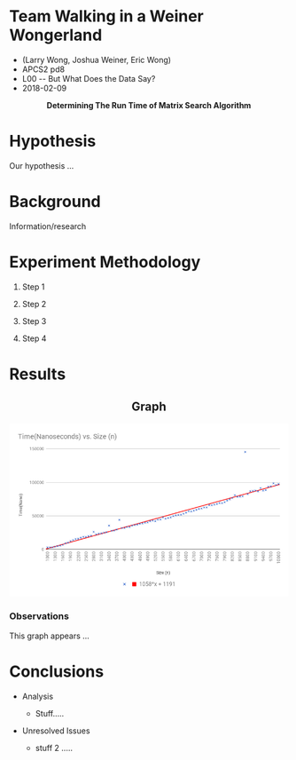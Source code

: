 # Team Walking in a Weiner Wongerland
<ul>
	<li> (Larry Wong, Joshua Weiner, Eric Wong)</li>
 	<li> APCS2 pd8</li>
 	<li>L00 -- But What Does the Data Say?</li>
	<li>2018-02-09</li>
</ul>
<p align="center">
<b>Determining The Run Time of Matrix Search Algorithm</b>
</p>

# Hypothesis
<p> Our hypothesis ...</P>

# Background
<p> Information/research </p>

# Experiment Methodology
<ol>
	<li>  <p> Step 1 </p> </li>
	<li>  <p> Step 2 </p> </li>
	<li>  <p> Step 3 </p> </li>
	<li>  <p> Step 4 </p> </li>
</ol>

# Results
<h2 align="center"> Graph </h2>
    <img src="https://github.com/LarWong/WalkingInAWeinerWongerland/blob/master/graph.png" >
<h3> Observations </h3>
<p> This graph appears ... </p>

# Conclusions
<ul>
	<li> Analysis </li>
	     <ul>
		<li> <p> Stuff..... </p> </li>
	     </ul>
	<li> Unresolved Issues </li>
	     <ul>
		<li> <p> stuff 2 ..... </p> </li>
	     </ul>
</ul>

